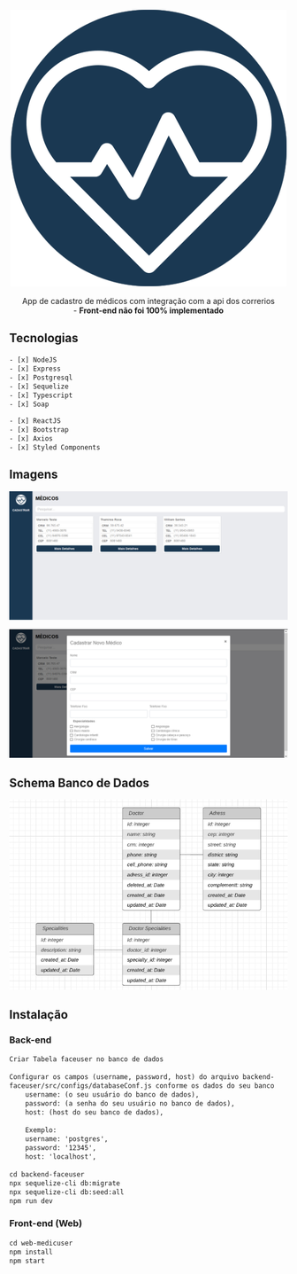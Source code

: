 <p align="center">
  <img src="web-medicuser/src/assets/images/icon-medicuser-blue.png"/>
</p>
<p align="center">
  App de cadastro de médicos com integração com a api dos correrios<br>
  - <strong>Front-end não foi 100% implementado</strong>
</p>

## Tecnologias
```
- [x] NodeJS
- [x] Express
- [x] Postgresql
- [x] Sequelize
- [x] Typescript
- [x] Soap
```
```
- [x] ReactJS
- [x] Bootstrap
- [x] Axios
- [x] Styled Components
```

## Imagens
<p align="center">
  <img src="uploads/main-page.jpg"/>
</p>
<p align="center">
  <img src="uploads/modal-new-doctor.jpg"/>
</p>

## Schema Banco de Dados

<p align="center">
  <img src="uploads/schema-database.jpg"/>
</p>

## Instalação
### Back-end 
```
Criar Tabela faceuser no banco de dados

Configurar os campos (username, password, host) do arquivo backend-faceuser/src/configs/databaseConf.js conforme os dados do seu banco
    username: (o seu usuário do banco de dados),
    password: (a senha do seu usuário no banco de dados),
    host: (host do seu banco de dados),
    
    Exemplo:
    username: 'postgres',
    password: '12345',
    host: 'localhost',
    
cd backend-faceuser
npx sequelize-cli db:migrate          
npx sequelize-cli db:seed:all
npm run dev
```

### Front-end (Web)
```
cd web-medicuser
npm install
npm start
```

